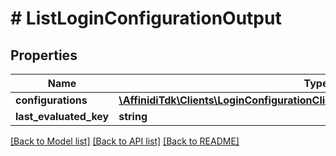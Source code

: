 # # ListLoginConfigurationOutput

## Properties

Name | Type | Description | Notes
------------ | ------------- | ------------- | -------------
**configurations** | [**\AffinidiTdk\Clients\LoginConfigurationClient\Model\LoginConfigurationObject[]**](LoginConfigurationObject.md) |  |
**last_evaluated_key** | **string** |  | [optional]

[[Back to Model list]](../../README.md#models) [[Back to API list]](../../README.md#endpoints) [[Back to README]](../../README.md)
